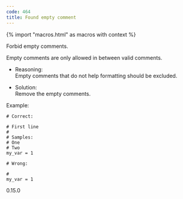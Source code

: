 ```yaml
---
code: 464
title: Found empty comment
---
```


{% import "macros.html" as macros with context %}

Forbid empty comments.

Empty comments are only allowed in between valid comments.

  - Reasoning:  
    Empty comments that do not help formatting should be excluded.

  - Solution:  
    Remove the empty comments.

Example:

    # Correct:
    
    # First line
    #
    # Samples:
    # One
    # Two
    my_var = 1
    
    # Wrong:
    
    #
    my_var = 1

<div class="versionadded">

0.15.0

</div>